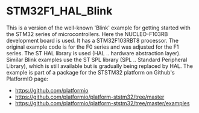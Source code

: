 # STM32F1_HAL_Blink
This is a version of the well-known 'Blink' example for getting started with the STM32 series of microcontrollers. Here the NUCLEO-F103RB development board is used. It has a STM32F103RBT8 processor. The original example code is for the F0 series and was adjusted for the F1 series. The ST HAL library is used (HAL .. hardware abstraction layer). Similar Blink examples use the ST SPL library (SPL .. Standard Peripheral Library), which is still available but is gradually being replaced by HAL.
The example is part of a package for the STSTM32 platform on Github's PlatformIO page:
* https://github.com/platformio
* https://github.com/platformio/platform-ststm32/tree/master
* https://github.com/platformio/platform-ststm32/tree/master/examples
